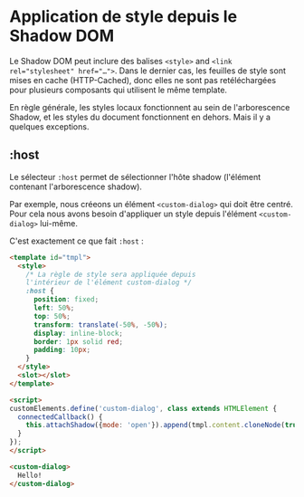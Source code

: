 # Application de style depuis le Shadow DOM

Le Shadow DOM peut inclure des balises `<style>` and `<link rel="stylesheet" href="…">`. Dans le dernier cas, les feuilles de style sont mises en cache (HTTP-Cached), donc elles ne sont pas retéléchargées pour plusieurs composants qui utilisent le même template.

En règle générale, les styles locaux fonctionnent au sein de l'arborescence Shadow, et les styles du document fonctionnent en dehors. Mais il y a quelques exceptions.

## :host

Le sélecteur `:host` permet de sélectionner l'hôte shadow (l'élément contenant l'arborescence shadow).

Par exemple, nous créeons un élément `<custom-dialog>` qui doit être centré. Pour cela nous avons besoin d'appliquer un style depuis l'élément `<custom-dialog>` lui-même.

C'est exactement ce que fait `:host` :

```html run autorun="no-epub" untrusted height=80
<template id="tmpl">
  <style>
    /* La règle de style sera appliquée depuis
    l'intérieur de l'élément custom-dialog */
    :host {
      position: fixed;
      left: 50%;
      top: 50%;
      transform: translate(-50%, -50%);
      display: inline-block;
      border: 1px solid red;
      padding: 10px;
    }
  </style>
  <slot></slot>
</template>

<script>
customElements.define('custom-dialog', class extends HTMLElement {
  connectedCallback() {
    this.attachShadow({mode: 'open'}).append(tmpl.content.cloneNode(true));
  }
});
</script>

<custom-dialog>
  Hello!
</custom-dialog>
```
